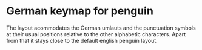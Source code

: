 # German keymap for penguin

The layout acommodates the German umlauts and the punctuation symbols
at their usual positions relative to the other alphabetic characters.
Apart from that it stays close to the default english penguin layout.
